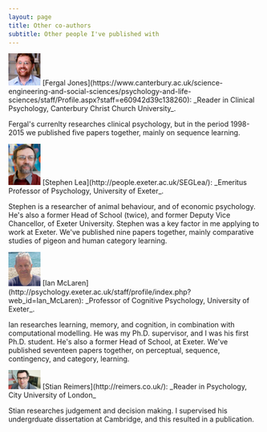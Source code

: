 ```yaml
---
layout: page
title: Other co-authors
subtitle: Other people I've published with
---
```


<img src="/assets/img/fergal-jones.jpg" alt="Fergal Jones" style="width:64px;">
[Fergal Jones](https://www.canterbury.ac.uk/science-engineering-and-social-sciences/psychology-and-life-sciences/staff/Profile.aspx?staff=e60942d39c138260): _Reader in Clinical Psychology, Canterbury Christ Church University_.

Fergal's currenlty researches clinical psychology, but in the period 1998-2015 we published five papers together, mainly on sequence learning. 

<img src="/assets/img/segl by ingmar.jpg" alt="Stephen Lea" style="width:64px;">
[Stephen Lea](http://people.exeter.ac.uk/SEGLea/): _Emeritus Professor of Psychology, University of Exeter_. 

Stephen is a researcher of animal behaviour, and of economic psychology. He's also a former Head of School (twice), and former Deputy Vice Chancellor, of Exeter University. Stephen was a key factor in me applying to work at Exeter. We've published nine papers together, mainly comparative studies of pigeon and human category learning. 

<img src="/assets/img/Ian_McLaren.jpg" alt="Ian McLaren" style="width:64px;">
[Ian McLaren](http://psychology.exeter.ac.uk/staff/profile/index.php?web_id=Ian_McLaren): _Professor of Cognitive Psychology, University of Exeter_. 

Ian researches learning, memory, and cognition, in combination with computational modelling. He was my Ph.D. supervisor, and I was his first Ph.D. student. He's also a former Head of School, at Exeter. We've published seventeen papers together, on perceptual, sequence, contingency, and category, learning. 

<img src="/assets/img/stian-reimers.jpg" alt="Stian Reimers" style="width:64px;">
[Stian Reimers](http://reimers.co.uk/): _Reader in Psychology, City University of London_

Stian researches judgement and decision making. I supervised his undergrduate dissertation at Cambridge, and this resulted in a publication. 
